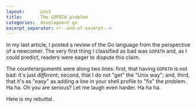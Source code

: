 ```yaml
---
layout:      post
title:       The GOPATH problem
categories:  development go
excerpt_separator: <!--end-of-excerpt-->
---
```


In my last article, I posted a review of the Go language from the perspective of a newcomer. The very first thing I classified as bad was `GOPATH` and, as I could predict, readers were eager to dispute this claim.

The counterarguments were along two lines: first, that having `GOPATH` is not bad: it's just *different*; second, that I do not "get" the "Unix way"; and, third, that it's as "easy" as adding a line in your shell profile to "fix" the problem. Ha ha. Oh you are serious? Let me laugh even harder. Ha ha ha.

Here is my rebuttal.

<!--end-of-excerpt>

# Why is `GOPATH` wrong?

Short version: because requiring an environment change so that things work is stupid. The majority of other software pieces that exist do *not* require this kind of tweaks and they work just fine. They can be made to work.

You see: I have been packaging software for many years, and a fundamental expectation of a software package is to work "out of the box" as soon as you type `foo install bar`. If the package requires a post-installation message to tell the user or system administration how to further set things up for the package to work, the package is suboptimal.

But, but, the package installer could modify your configuration! Sure it *could*, but that's hell. Do you modify the system-wide configuration or the user-specific files? How do you apply the change? More importantly: how do you *undo* the change at deinstallation time? Any of these two are very difficult to achieve, in particular if you want to respect the property that uninstalling a package should leave the system exactly as it was before.



# Rebuttal

# Possible alternatives

